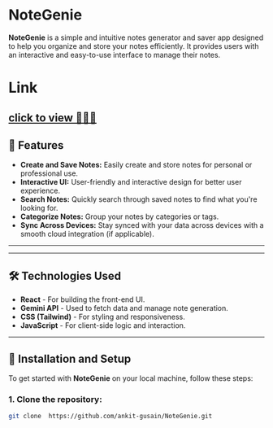 # NoteGenie 
**NoteGenie** is a simple and intuitive notes generator and saver app designed to help you organize and store your notes efficiently. It provides users with an interactive and easy-to-use interface to manage their notes.

# Link
[click to view 🚀🚀🚀](https://notegeniee.netlify.app/)
---

## 🚀 Features

- **Create and Save Notes:** Easily create and store notes for personal or professional use.
- **Interactive UI:** User-friendly and interactive design for better user experience.
- **Search Notes:** Quickly search through saved notes to find what you're looking for.
- **Categorize Notes:** Group your notes by categories or tags.
- **Sync Across Devices:** Stay synced with your data across devices with a smooth cloud integration (if applicable).

---
 
---

## 🛠 Technologies Used

- **React** - For building the front-end UI.
- **Gemini API** - Used to fetch data and manage note generation.
- **CSS (Tailwind)** - For styling and responsiveness.
- **JavaScript** - For client-side logic and interaction. 

---

## 🔧 Installation and Setup

To get started with **NoteGenie** on your local machine, follow these steps:

### 1. Clone the repository:
```bash
git clone  https://github.com/ankit-gusain/NoteGenie.git
